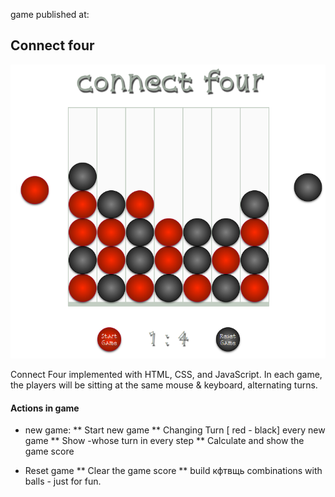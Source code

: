   
game  published at:    

## Connect four

![-](img/game.png)

Connect Four implemented with HTML, CSS, and JavaScript. In each game, the players will be sitting at the same mouse & keyboard, alternating turns.

#### Actions in game
* new game:
** Start new game
**  Changing Turn [ red - black] every new game 
**  Show -whose turn in every step
** Calculate and show the game score 

* Reset game
**  Clear the game score
**  build кфтвщь combinations with balls - just for fun.